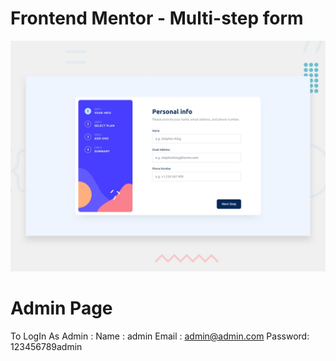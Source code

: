 # Frontend Mentor - Multi-step form

![Design preview for the Multi-step form coding challenge](./design/desktop-preview.jpg)


# Admin Page

To LogIn As Admin :
Name : admin
Email : admin@admin.com
Password: 123456789admin
